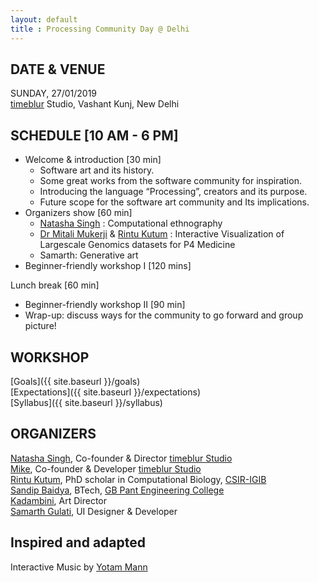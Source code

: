```yaml
---
layout: default
title : Processing Community Day @ Delhi
---
```

## DATE & VENUE
SUNDAY, 27/01/2019  
[timeblur](https://www.timeblur.io) Studio, Vashant Kunj, New Delhi  

## SCHEDULE [10 AM - 6 PM]
- Welcome & introduction [30 min]
  - Software art and its history.
  - Some great works from the software community for inspiration.
  - Introducing the language “Processing”, creators and its purpose.
  - Future scope for the software art community and Its implications.  
- Organizers show [60 min]
  - [Natasha Singh](https://www.timeblur.io/#about-us) : Computational ethnography
  - [Dr Mitali Mukerji](https://en.wikipedia.org/wiki/Mitali_Mukerji) & [Rintu Kutum](https://twitter.com/rintukutum) : Interactive Visualization of Largescale Genomics datasets for P4 Medicine
  - Samarth: Generative art  
- Beginner-friendly workshop I [120 mins]  

Lunch break [60 min]  
- Beginner-friendly workshop II [90 min]  
- Wrap-up: discuss ways for the community to go forward and group picture!


## WORKSHOP
[Goals]({{ site.baseurl }}/goals)  
[Expectations]({{ site.baseurl }}/expectations)  
[Syllabus]({{ site.baseurl }}/syllabus)  


## ORGANIZERS
[Natasha Singh](https://twitter.com/n_tashing), Co-founder & Director [timeblur Studio](https://twitter.com/timeblurIndia)  
[Mike](https://twitter.com/MikeCj184), Co-founder & Developer [timeblur Studio](https://twitter.com/timeblurIndia)  
[Rintu Kutum](https://twitter.com/rintukutum), PhD scholar in Computational Biology, [CSIR-IGIB](https://twitter.com/IGIB_DEL_110007)  
[Sandip Baidya](https://twitter.com/grassDipper), BTech, [GB Pant Engineering College](http://www.gbpec.edu.in/)  
[Kadambini](https://www.instagram.com/dotssandpoint/), Art Director  
[Samarth Gulati](https://twitter.com/samarthishere), UI Designer & Developer  

## Inspired and adapted  
Interactive Music by [Yotam Mann](https://github.com/tambien/InteractiveMusic)
